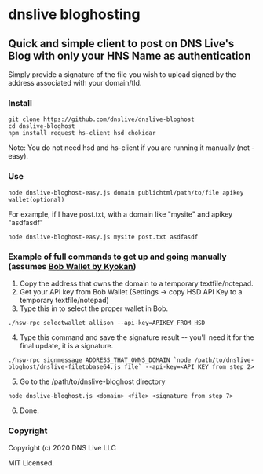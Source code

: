 # dnslive bloghosting
## Quick and simple client to post on DNS Live's Blog with only your HNS Name as authentication
Simply provide a signature of the file you wish to upload signed by the address associated with your domain/tld.

### Install
```
git clone https://github.com/dnslive/dnslive-bloghost
cd dnslive-bloghost
npm install request hs-client hsd chokidar
```
Note: You do not need hsd and hs-client if you are running it manually (not -easy).

### Use
```
node dnslive-bloghost-easy.js domain publichtml/path/to/file apikey wallet(optional)
```
For example, if I have post.txt, with a domain like "mysite" and apikey "asdfasdf"
```
node dnslive-bloghost-easy.js mysite post.txt asdfasdf
```

### Example of full commands to get up and going manually (assumes [Bob Wallet by Kyokan](https://github.com/kyokan/bob-wallet))
1. Copy the address that owns the domain to a temporary textfile/notepad.
2. Get your API key from Bob Wallet  (Settings -> copy HSD API Key to a temporary textfile/notepad)
3. Type this in to select the proper wallet in Bob.
```
./hsw-rpc selectwallet allison --api-key=APIKEY_FROM_HSD
```
4. Type this command and save the signature result -- you'll need it for the final update, it is a signature.
```
./hsw-rpc signmessage ADDRESS_THAT_OWNS_DOMAIN `node /path/to/dnslive-bloghost/dnslive-filetobase64.js file` --api-key=<API KEY from step 2>
```
5. Go to the /path/to/dnslive-bloghost directory
```
node dnslive-bloghost.js <domain> <file> <signature from step 7>
```
6. Done.

### Copyright
Copyright (c) 2020 DNS Live LLC

MIT Licensed.

